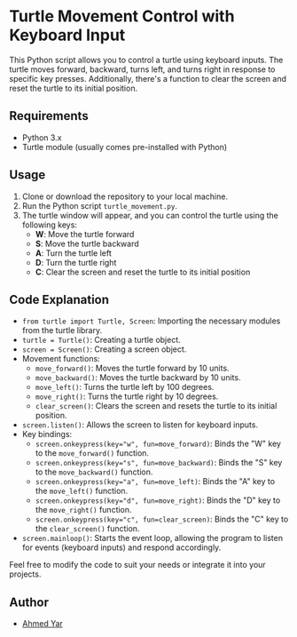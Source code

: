 # Turtle Movement Control with Keyboard Input

This Python script allows you to control a turtle using keyboard inputs. The turtle moves forward, backward, turns left, and turns right in response to specific key presses. Additionally, there's a function to clear the screen and reset the turtle to its initial position.

## Requirements

- Python 3.x
- Turtle module (usually comes pre-installed with Python)

## Usage

1. Clone or download the repository to your local machine.
2. Run the Python script `turtle_movement.py`.
3. The turtle window will appear, and you can control the turtle using the following keys:
    - **W**: Move the turtle forward
    - **S**: Move the turtle backward
    - **A**: Turn the turtle left
    - **D**: Turn the turtle right
    - **C**: Clear the screen and reset the turtle to its initial position

## Code Explanation

- `from turtle import Turtle, Screen`: Importing the necessary modules from the turtle library.
- `turtle = Turtle()`: Creating a turtle object.
- `screen = Screen()`: Creating a screen object.
- Movement functions:
  - `move_forward()`: Moves the turtle forward by 10 units.
  - `move_backward()`: Moves the turtle backward by 10 units.
  - `move_left()`: Turns the turtle left by 100 degrees.
  - `move_right()`: Turns the turtle right by 10 degrees.
  - `clear_screen()`: Clears the screen and resets the turtle to its initial position.
- `screen.listen()`: Allows the screen to listen for keyboard inputs.
- Key bindings:
  - `screen.onkeypress(key="w", fun=move_forward)`: Binds the "W" key to the `move_forward()` function.
  - `screen.onkeypress(key="s", fun=move_backward)`: Binds the "S" key to the `move_backward()` function.
  - `screen.onkeypress(key="a", fun=move_left)`: Binds the "A" key to the `move_left()` function.
  - `screen.onkeypress(key="d", fun=move_right)`: Binds the "D" key to the `move_right()` function.
  - `screen.onkeypress(key="c", fun=clear_screen)`: Binds the "C" key to the `clear_screen()` function.
- `screen.mainloop()`: Starts the event loop, allowing the program to listen for events (keyboard inputs) and respond accordingly.

Feel free to modify the code to suit your needs or integrate it into your projects.

## Author

- [Ahmed Yar](https://github.com/ahmedyar7)

